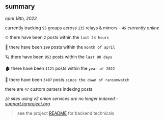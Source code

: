 
## summary
_april 18th, 2022_

currently tracking `95` groups across `135` relays & mirrors - _`49` currently online_

⏲ there have been `2` posts within the `last 24 hours`

🦈 there have been `199` posts within the `month of april`

🪐 there have been `953` posts within the `last 90 days`

🏚 there have been `1121` posts within the `year of 2022`

🦕 there have been `3407` posts `since the dawn of ransomwatch`

there are `47` custom parsers indexing posts

_`20` sites using v2 onion services are no longer indexed - [support.torproject.org](https://support.torproject.org/onionservices/v2-deprecation/)_

> see the project [README](https://github.com/thetanz/ransomwatch#ransomwatch--) for backend technicals
